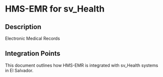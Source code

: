 # HMS-EMR for sv_Health

## Description

Electronic Medical Records

## Integration Points

This document outlines how HMS-EMR is integrated with sv_Health systems in El Salvador.
